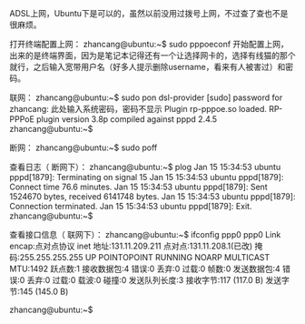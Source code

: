 ADSL上网，Ubuntu下是可以的，虽然以前没用过拨号上网，不过查了查也不是很麻烦。

打开终端配置上网：
zhancang@ubuntu:~$ sudo pppoeconf
开始配置上网，出来的是终端界面，因为是笔记本记得还有一个让选择网卡的，选择有线猫的那个就行，之后输入宽带用户名（好多人提示删除username，看来有人被害过）和密码。

联网：
zhancang@ubuntu:~$ sudo pon dsl-provider
[sudo] password for zhancang: 此处输入系统密码，密码不显示
Plugin rp-pppoe.so loaded.
RP-PPPoE plugin version 3.8p compiled against pppd 2.4.5
zhancang@ubuntu:~$

断网：
zhancang@ubuntu:~$ sudo poff

查看日志（ 断网下）：
zhancang@ubuntu:~$ plog
Jan 15 15:34:53 ubuntu pppd[1879]: Terminating on signal 15
Jan 15 15:34:53 ubuntu pppd[1879]: Connect time 76.6 minutes.
Jan 15 15:34:53 ubuntu pppd[1879]: Sent 1524670 bytes, received 6141748 bytes.
Jan 15 15:34:53 ubuntu pppd[1879]: Connection terminated.
Jan 15 15:34:53 ubuntu pppd[1879]: Exit.
zhancang@ubuntu:~$

查看接口信息（ 联网下）：
zhancang@ubuntu:~$ ifconfig ppp0
ppp0      Link encap:点对点协议
inet 地址:131.11.209.211 点对点:131.11.208.1(已改) 掩码:255.255.255.255
UP POINTOPOINT RUNNING NOARP MULTICAST MTU:1492 跃点数:1
接收数据包:4 错误:0 丢弃:0 过载:0 帧数:0
发送数据包:4 错误:0 丢弃:0 过载:0 载波:0
碰撞:0 发送队列长度:3
接收字节:117 (117.0 B) 发送字节:145 (145.0 B)

zhancang@ubuntu:~$
